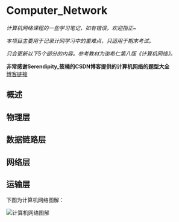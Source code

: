 # Computer_Network
*计算机网络课程的一些学习笔记，如有错误，欢迎指正~*  

*本项目主要用于记录计网学习中的重难点，只适用于期末考试。*

*只会更新以下5个部分的内容。参考教材为谢希仁第八版《计算机网络》。*

**非常感谢Serendipity_筱楠的CSDN博客提供的计算机网络的题型大全**  
[博客链接](https://blog.csdn.net/gl620321?type=blog)

## 概述  


## 物理层


## 数据链路层


## 网络层


## 运输层




下图为计算机网络图解：

![计算机网络图解](https://i-blog.csdnimg.cn/blog_migrate/895d741c66859ca5024e325b32be24fc.png)
